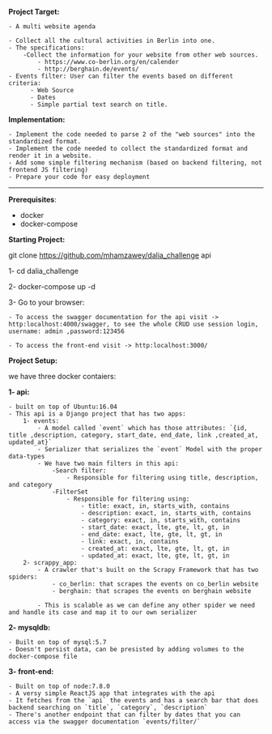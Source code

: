**Project Target:**

    - A multi website agenda

    - Collect all the cultural activities in Berlin into one.
    - The specifications:
        -Collect the information for your website from other web sources.
            - https://www.co-berlin.org/en/calender
            - http://berghain.de/events/
    - Events filter: User can filter the events based on different criteria:
          - Web Source
          - Dates
          - Simple partial text search on title.

**Implementation:**

    - Implement the code needed to parse 2 of the "web sources" into the standardized format.
    - Implement the code needed to collect the standardized format and render it in a website.
    - Add some simple filtering mechanism (based on backend filtering, not frontend JS filtering)
    - Prepare your code for easy deployment



------------------------------------------------------------------------------------------------------------------------------

**Prerequisites**:

- docker
- docker-compose

**Starting Project:**

git clone  https://github.com/mhamzawey/dalia_challenge api

1- cd dalia_challenge

2- docker-compose up -d

3- Go to your browser:

    - To access the swagger documentation for the api visit -> http:localhost:4000/swagger, to see the whole CRUD use session login, username: admin ,password:123456

    - To access the front-end visit -> http:localhost:3000/

**Project Setup:**

we have three docker contaiers:

**1- api:**

    - built on top of Ubuntu:16.04
    - This api is a Django project that has two apps:
        1- events:
            - A model called `event` which has those attributes: `{id, title ,description, category, start_date, end_date, link ,created_at, updated_at}`
            - Serializer that serializes the `event` Model with the proper data-types
            - We have two main filters in this api:
                -Search filter:
                    - Responsible for filtering using title, description, and category
                -FilterSet
                    - Responsible for filtering using:
                        - title: exact, in, starts_with, contains
                        - description: exact, in, starts_with, contains
                        - category: exact, in, starts_with, contains
                        - start_date: exact, lte, gte, lt, gt, in
                        - end_date: exact, lte, gte, lt, gt, in
                        - link: exact, in, contains
                        - created_at: exact, lte, gte, lt, gt, in
                        - updated_at: exact, lte, gte, lt, gt, in
        2- scrappy_app:
            - A crawler that's built on the Scrapy Framework that has two spiders:
                - co_berlin: that scrapes the events on co_berlin website
                - berghain: that scrapes the events on berghain website

            - This is scalable as we can define any other spider we need and handle its case and map it to our own serializer
**2- mysqldb:**

    - Built on top of mysql:5.7
    - Doesn't persist data, can be presisted by adding volumes to the docker-compose file

**3- front-end:**

    - Built on top of node:7.8.0
    - A versy simple ReactJS app that integrates with the api
    - It fetches from the `api` the events and has a search bar that does backend searching on `title`, `category`, `description`
    - There's another endpoint that can filter by dates that you can access via the swagger documentation `events/filter/`
